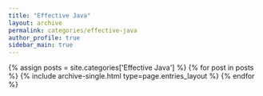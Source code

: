```yaml
---
title: "Effective Java"
layout: archive
permalink: categories/effective-java
author_profile: true
sidebar_main: true
---
```



{% assign posts = site.categories['Effective Java'] %}
{% for post in posts %} {% include archive-single.html type=page.entries_layout %} {% endfor %}

